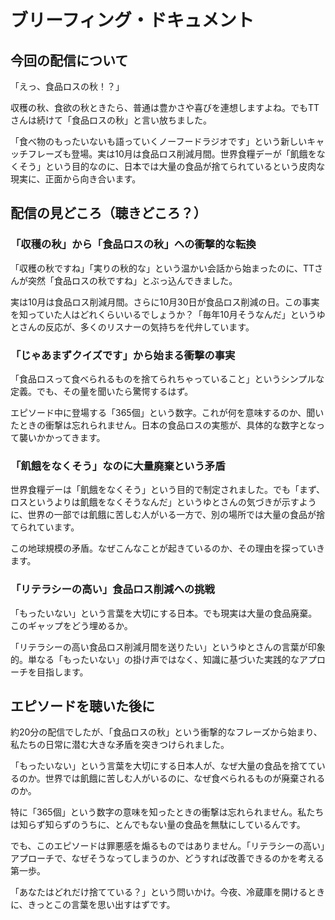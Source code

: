 # ブリーフィング・ドキュメント

## 今回の配信について

「えっ、食品ロスの秋！？」

収穫の秋、食欲の秋ときたら、普通は豊かさや喜びを連想しますよね。でもTTさんは続けて「食品ロスの秋」と言い放ちました。

「食べ物のもったいないも語っていくノーフードラジオです」という新しいキャッチフレーズも登場。実は10月は食品ロス削減月間。世界食糧デーが「飢餓をなくそう」という目的なのに、日本では大量の食品が捨てられているという皮肉な現実に、正面から向き合います。

## 配信の見どころ（聴きどころ？）

### 「収穫の秋」から「食品ロスの秋」への衝撃的な転換

「収穫の秋ですね」「実りの秋的な」という温かい会話から始まったのに、TTさんが突然「食品ロスの秋ですね」とぶっ込んできました。

実は10月は食品ロス削減月間。さらに10月30日が食品ロス削減の日。この事実を知っていた人はどれくらいいるでしょうか？「毎年10月そうなんだ」というゆとさんの反応が、多くのリスナーの気持ちを代弁しています。

### 「じゃあまずクイズです」から始まる衝撃の事実

「食品ロスって食べられるものを捨てられちゃっていること」というシンプルな定義。でも、その量を聞いたら驚愕するはず。

エピソード中に登場する「365個」という数字。これが何を意味するのか、聞いたときの衝撃は忘れられません。日本の食品ロスの実態が、具体的な数字となって襲いかかってきます。

### 「飢餓をなくそう」なのに大量廃棄という矛盾

世界食糧デーは「飢餓をなくそう」という目的で制定されました。でも「まず、ロスというよりは飢餓をなくそうなんだ」というゆとさんの気づきが示すように、世界の一部では飢餓に苦しむ人がいる一方で、別の場所では大量の食品が捨てられています。

この地球規模の矛盾。なぜこんなことが起きているのか、その理由を探っていきます。

### 「リテラシーの高い」食品ロス削減への挑戦

「もったいない」という言葉を大切にする日本。でも現実は大量の食品廃棄。このギャップをどう埋めるか。

「リテラシーの高い食品ロス削減月間を送りたい」というゆとさんの言葉が印象的。単なる「もったいない」の掛け声ではなく、知識に基づいた実践的なアプローチを目指します。

## エピソードを聴いた後に

約20分の配信でしたが、「食品ロスの秋」という衝撃的なフレーズから始まり、私たちの日常に潜む大きな矛盾を突きつけられました。

「もったいない」という言葉を大切にする日本人が、なぜ大量の食品を捨てているのか。世界では飢餓に苦しむ人がいるのに、なぜ食べられるものが廃棄されるのか。

特に「365個」という数字の意味を知ったときの衝撃は忘れられません。私たちは知らず知らずのうちに、とんでもない量の食品を無駄にしているんです。

でも、このエピソードは罪悪感を煽るものではありません。「リテラシーの高い」アプローチで、なぜそうなってしまうのか、どうすれば改善できるのかを考える第一歩。

「あなたはどれだけ捨てている？」という問いかけ。今夜、冷蔵庫を開けるときに、きっとこの言葉を思い出すはずです。